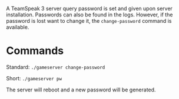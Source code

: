 A TeamSpeak 3 server query password is set and given upon server installation. Passwords can also be found in the logs. However, if the password is lost want to change it, the `change-password` command is available.

# Commands

Standard: `./gameserver change-password`

Short: `./gameserver pw`

The server will reboot and a new password will be generated.
